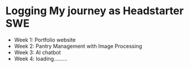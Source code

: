 # Logging My journey as Headstarter SWE

- Week 1: Portfolio website
- Week 2: Pantry Management with Image Processing
- Week 3: AI chatbot
- Week 4: loading.........
  
